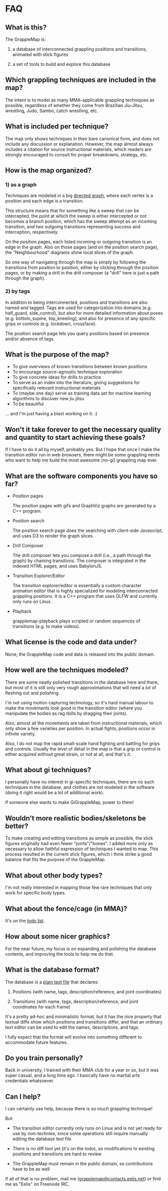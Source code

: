 # FAQ

## What is this?

The GrappleMap is:

1. a database of interconnected grappling positions and transitions,
   animated with stick figures

2. a set of tools to build and explore this database


## Which grappling techniques are included in the map?

The intent is to model as many MMA-applicable grappling techniques as possible, regardless
of whether they come from Brazilian Jiu-Jitsu, wrestling, Judo, Sambo, catch wrestling, etc.


## What is included per technique?

The map only shows techniques in their bare canonical form, and does not
include any discussion or explanation. However, the map almost always
includes a citation for source instructional materials, which readers are strongly
encouraged to consult for proper breakdowns, strategy, etc.


## How is the map organized?

### 1) as a graph

Techniques are modeled in a big [directed graph](https://en.wikipedia.org/wiki/Graph_%28discrete_mathematics%29),
where each vertex is
a position and each edge is a transition.

This structure means that for something like a sweep that can be intercepted,
the point at which the sweep is either intercepted or not becomes a branch position,
which has the sweep attempt as an incoming transition, and two outgoing transitions
representing success and interception, respectively.

On the position pages, each listed incoming or outgoing transition is an edge in the
graph. Also on those pages (and on the position search page), the "Neighbourhood" diagrams
show local slices of the graph.

So one way of navigating through the map is simply by following
the transitions from position to position, either by clicking through the
position pages, or by making a drill in the drill composer (a "drill" here is just
a path through the graph).

### 2) by tags

In addition to being interconnected, positions and transitions are also named and tagged.
Tags are used for categorization into domains (e.g. half\_guard, side\_control),
but also for more detailed information about poses (e.g. bottom\_supine, top\_kneeling),
and also for presence of any specific grips or controls (e.g. lockdown, crossface).

The position search page lets you query positions based on presence and/or absence of tags.


## What is the purpose of the map?

- To give overviews of known transitions between known positions
- To encourage source-agnostic technique exploration
- To give concrete ideas for drills to practice
- To serve as an index into the literature, giving suggestions for specifically relevant instructional materials
- To (maybe one day) serve as training data set for machine learning algorithms to discover new jiu jitsu
- To be beautiful

... and I'm just having a blast working on it. :)


## Won't it take forever to get the necessary quality and quantity to start achieving these goals?

If I have to do it all by myself, probably yes. But I hope
that once I make the transition editor run in web browsers,
there might be some grappling nerds who want to help
me build the most awesome (no-gi) grappling map ever.


## What are the software components you have so far?

- Position pages

  The position pages with gifs and GraphViz graphs are generated by a C++ program.

- Position search

  The position search page does the searching with client-side Javascript, and uses
  D3 to render the graph slices.

- Drill Composer

  The drill composer lets you compose a drill (i.e., a path through the graph) by chaining
  transitions. The composer is integrated in the indexed HTML pages, and uses BabylonJS.

- Transition Explorer/Editor

  The transition explorer/editor is essentially a custom character animation editor
  that is highly specialized for modeling interconnected grappling positions.
  It is a C++ program that uses GLFW and currently only runs on Linux.

- Playback

  grapplemap-playback plays scripted or random sequences of transitions (e.g. to
  make videos).


## What license is the code and data under?

None; the GrappleMap code and data is released into the public domain.


## How well are the techniques modeled?

There are some neatly polished transitions in the database here and there,
but most of it is still only very rough approximations that will need a *lot* of
fleshing out and polishing.

I'm not using motion capturing technology, so it's hard manual labour to make the
movements look good in the transition editor (where you manipulate the bodies as
rag dolls by dragging their joints).

Also, almost all the movements are taken from instructional materials, which only show
a few varieties per position. In actual fights, positions occur in infinite variety.

Also, I do not map the rapid small-scale hand fighting and battling for grips
and controls.
Usually the level of detail in the map is that a grip or control is either
acquired without great strain, or not at all, and that's it.


## What about gi techniques?

I personally have no interest in gi-specific techniques, there are no such
techniques in the database, and clothes are not modeled in the software
(doing it right would be a lot of additional work).

If someone else wants to make GiGrappleMap, power to them!


## Wouldn't more realistic bodies/skeletons be better?

To make creating and editing transitions as simple as possible, the stick figures
originally had even fewer "joints"/"bones". I added more only as
necessary to allow faithful expression of techniques I wanted to map. This
process resulted in the current stick figures, which I think strike a good
balance that fits the purpose of the GrappleMap.


## What about other body types?

I'm not really interested in mapping those few rare techniques that only work for
specific body types.


## What about the fence/cage (in MMA)?

It's on the [todo list](todo.txt).

## How about some nicer graphics?

For the near future, my focus is on expanding and polishing the database contents,
and improving the tools to help me do that.


## What is the database format?

The database is a [plain text file](https://github.com/Eelis/GrappleMap/blob/master/GrappleMap.txt) that declares:

1. Positions (with name, tags, description/reference, and joint coordinates)

2. Transitions (with name, tags, description/reference, and joint coordinates for each frame)

It's a pretty ad-hoc and minimalistic format, but it has the nice property that
textual diffs show which positions and transitions differ, and that an ordinary
text editor can be used to edit the names, descriptions, and tags.

I fully expect that the format will evolve into something different to accommodate future features.


## Do you train personally?

Back in university, I trained with their MMA club for a year or so, but it was super
casual, and a long time ago. I basically have no martial arts credentials whatsoever.


## Can I help?

I can certainly use help, because there is *so much* grappling technique!

But:

- The transition editor currently only runs on Linux and is not yet ready for use
  by non-technies, since some operations still require manually editing the database
  text file

- There is no diff tool yet (it's on the todo), so modifications to existing positions
  and transitions are hard to review

- The GrappleMap must remain in the public domain, so contributions have to be as well

If all of that is no problem, mail me (grapplemap@contacts.eelis.net) or find me
as "Eelis" on Freenode IRC.

